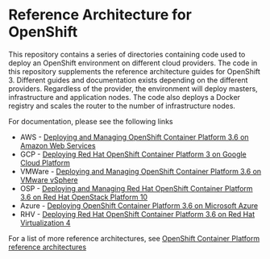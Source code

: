 # Reference Architecture for OpenShift

This repository contains a series of directories containing code used to deploy an OpenShift environment on different cloud providers. The code in this repository supplements the reference architecture guides for OpenShift 3. Different guides and documentation exists depending on the different providers. Regardless of the provider, the environment will deploy masters, infrastructure and application nodes. The code also deploys a Docker registry and scales the router to the number of infrastructure nodes.

For documentation, please see the following links

* AWS - [Deploying and Managing OpenShift Container Platform 3.6 on Amazon Web Services](https://access.redhat.com/documentation/en-us/reference_architectures/2017/html-single/deploying_and_managing_openshift_container_platform_3.6_on_amazon_web_services/)
* GCP - [Deploying Red Hat OpenShift Container Platform 3 on Google Cloud Platform](https://access.redhat.com/documentation/en-us/reference_architectures/2017/html/deploying_and_managing_openshift_container_platform_3_on_google_cloud_platform/)
* VMWare - [Deploying and Managing OpenShift Container Platform 3.6 on VMware vSphere](https://access.redhat.com/documentation/en-us/reference_architectures/2017/html/deploying_a_red_hat_openshift_container_platform_3_on_vmware_vcenter_6/)
* OSP - [Deploying and Managing Red Hat OpenShift Container Platform 3.6 on Red Hat OpenStack Platform 10](https://access.redhat.com/documentation/en-us/reference_architectures/2017/html/deploying_and_managing_red_hat_openshift_container_platform_3.6_on_red_hat_openstack_platform_10/)
* Azure - [Deploying OpenShift Container Platform 3.6 on Microsoft Azure](https://access.redhat.com/documentation/en-us/reference_architectures/2017/html/deploying_red_hat_openshift_container_platform_3.6_on_microsoft_azure/)
* RHV - [Deploying Red Hat OpenShift Container Platform 3.6 on Red Hat Virtualization 4](https://access.redhat.com/documentation/en-us/reference_architectures/2017/html/deploying_red_hat_openshift_container_platform_3.6_on_red_hat_virtualization_4/)

For a list of more reference architectures, see [OpenShift Container Platform reference architectures](https://access.redhat.com/documentation/en-us/reference_architectures/?category=openshift%2520container%2520platform)

